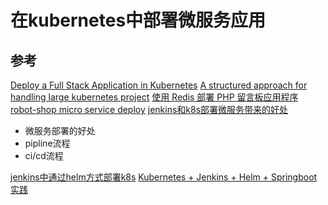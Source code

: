 # 在kubernetes中部署微服务应用

## 参考

[Deploy a Full Stack Application in Kubernetes](https://www.swtestacademy.com/deploy-full-stack-application-in-kubernetes/)
[A structured approach for handling large kubernetes project](https://github.com/alextanhongpin/kubernetes-structure)
[使用 Redis 部署 PHP 留言板应用程序](https://kubernetes.io/zh/docs/tutorials/stateless-application/guestbook/)
[robot-shop micro service deploy](https://github.com/instana/robot-shop)
[jenkins和k8s部署微服务带来的好处](https://www.360logica.com/blog/continuous-deployment-with-microservices-using-kubernetes-and-jenkins/)

- 微服务部署的好处
- pipline流程
- ci/cd流程

[jenkins中通过helm方式部署k8s](https://cloud.tencent.com/developer/article/1900360)
[Kubernetes + Jenkins + Helm + Springboot 实践](https://cloud.tencent.com/developer/article/1560608)
